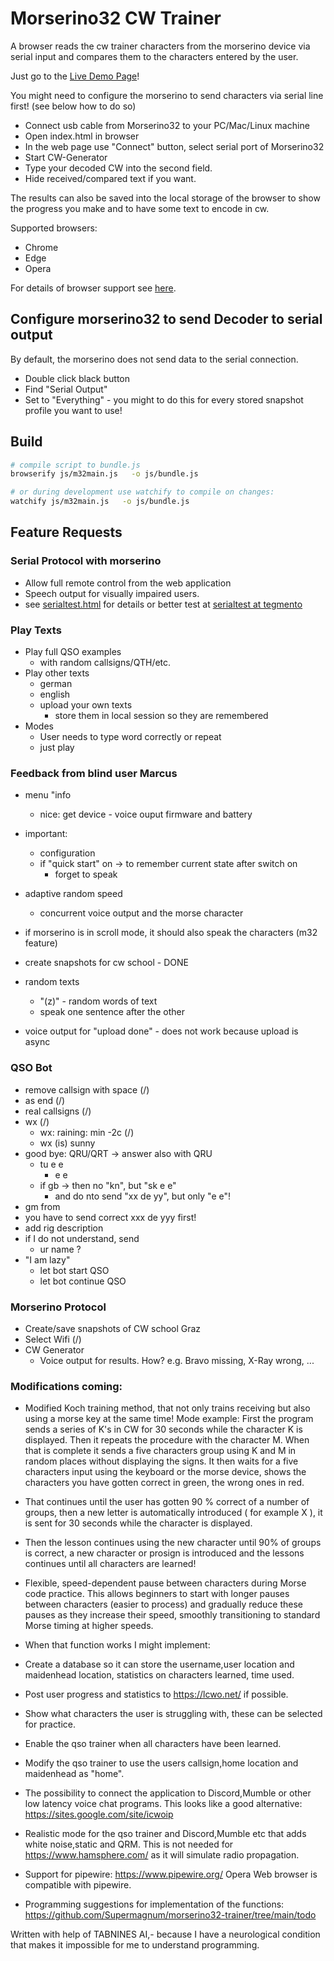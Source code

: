 # Morserino32 CW Trainer

A browser reads the cw trainer characters from the morserino device via serial input and compares them to the characters entered by the user.

Just go to the [Live Demo Page](https://tegmento.org)!

You might need to configure the morserino to send characters via serial line first! (see below how to do so)

* Connect usb cable from Morserino32 to your PC/Mac/Linux machine
* Open index.html in browser
* In the web page use "Connect" button, select serial port of Morserino32
* Start CW-Generator
* Type your decoded CW into the second field.
* Hide received/compared text if you want.

The results can also be saved into the local storage of the browser to show the progress you make and to have some text to encode in cw.

Supported browsers:
* Chrome
* Edge
* Opera

For details of browser support see [here](https://developer.mozilla.org/en-US/docs/Web/API/Navigator/serial).

## Configure morserino32 to send Decoder to serial output

By default, the morserino does not send data to the serial connection.

* Double click black button
* Find "Serial Output"
* Set to "Everything" - you might to do this for every stored snapshot profile you want to use!

## Build

```bash
# compile script to bundle.js
browserify js/m32main.js   -o js/bundle.js

# or during development use watchify to compile on changes:
watchify js/m32main.js   -o js/bundle.js
```

## Feature Requests

### Serial Protocol with morserino

* Allow full remote control from the web application
* Speech output for visually impaired users.
* see [serialtest.html](serialtest.html) for details or better test at [serialtest at tegmento](//tegmento.org/serialtest.html)

### Play Texts

* Play full QSO examples
  * with random callsigns/QTH/etc.
* Play other texts
  * german
  * english
  * upload your own texts
    * store them in local session so they are remembered
* Modes
  * User needs to type word correctly or repeat
  * just play

### Feedback from blind user Marcus

* menu "info
  * nice: get device - voice ouput firmware and battery
* important:
  * configuration
  * if "quick start" on -> to remember current state after switch on
    * forget to speak
* adaptive random speed
  * concurrent voice output and the morse character
* if morserino is in scroll mode, it should also speak the characters (m32 feature)
* create snapshots for cw school - DONE
* random texts
  * "(z)" - random words of text
  * speak one sentence after the other

* voice output for "upload done" - does not work because upload is async

### QSO Bot

* remove callsign with space (/)
* <bk> as end (/)
* real callsigns (/)
* wx (/)
  * wx: raining: min -2c (/)
  * wx (is) sunny
* good bye: QRU/QRT -> answer also with QRU
  * tu e e 
    * e e
  * if gb -> then no "kn", but "sk e e"
    * and do nto send "xx de yy", but only "e e"!
* gm <call> from <qth>
* you have to send correct xxx de yyy first!
* add rig description
* if I do not understand, send
  * ur name ?
* "I am lazy"
  * let bot start QSO
  * let bot continue QSO

### Morserino Protocol

* Create/save snapshots of CW school Graz
* Select Wifi  (/)
* CW Generator
  * Voice output for results. How? e.g. Bravo missing, X-Ray wrong, ...

 ### Modifications coming:

* Modified Koch training method, that not only trains receiving but also using a morse key at the same time!
Mode example: First the program sends a series of K's in CW for 30 seconds while the character K is displayed. 
Then it repeats the procedure with the character M. When that is complete it sends a five characters group using K and M in random places without displaying the signs. It then waits for a five characters input using the keyboard or the morse device, shows the characters you have gotten correct in green, the wrong ones in red.

* That continues until the user has gotten 90 % correct of a number of groups, then a new letter is automatically  introduced ( for example X ), it is sent for 30 seconds while the character is displayed.
* Then the lesson continues using the new character until 90% of groups is correct, a new character or prosign is introduced and the lessons continues until all characters are learned!

* Flexible, speed-dependent pause between characters during Morse code practice. This allows beginners to start with longer pauses between characters (easier to process) and gradually reduce these pauses as they increase their speed, smoothly transitioning to standard Morse timing at higher speeds.

* When that function works I might implement:
* Create a database so it can store the username,user location and maidenhead location, statistics on characters learned, time used.
* Post user progress and statistics to https://lcwo.net/ if possible.
* Show what characters the user is struggling with, these can be selected for practice.
* Enable the qso trainer when all characters have been learned.
* Modify the qso trainer to use the users callsign,home location and maidenhead as "home".
* The possibility to connect the application to Discord,Mumble or other low latency voice chat programs.
This looks like a good alternative:
https://sites.google.com/site/icwoip
* Realistic mode for the qso trainer and Discord,Mumble etc that adds white noise,static and QRM. This is not needed for 
https://www.hamsphere.com/
as it will simulate radio propagation.

* Support for pipewire:
https://www.pipewire.org/
Opera Web browser is compatible with pipewire.

* Programming suggestions for implementation of the functions:
https://github.com/Supermagnum/morserino32-trainer/tree/main/todo

Written with help of TABNINES AI,- because I have a neurological condition that makes it impossible for me to understand programming.
 

